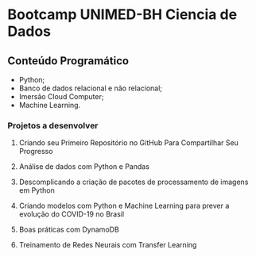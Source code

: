# Bootcamp UNIMED-BH Ciencia de Dados 

## Conteúdo Programático
    
- Python; 
- Banco de dados relacional e não relacional;
- Imersão Cloud Computer;
- Machine Learning. 

### Projetos a desenvolver

1. Criando seu Primeiro Repositório no GitHub Para Compartilhar Seu Progresso

2. Análise de dados com Python e Pandas

3. Descomplicando a criação de pacotes de processamento de imagens em Python

4. Criando modelos com Python e Machine Learning para prever a evolução do COVID-19 no Brasil

5. Boas práticas com DynamoDB

6. Treinamento de Redes Neurais com Transfer Learning
